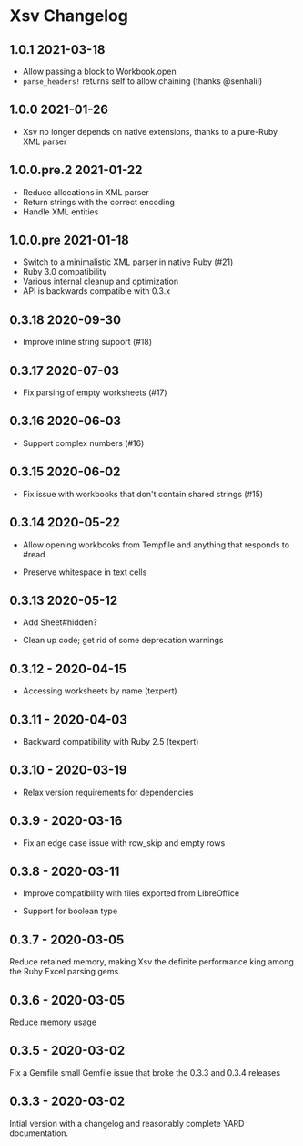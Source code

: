 # Xsv Changelog

## 1.0.1 2021-03-18

- Allow passing a block to Workbook.open
- `parse_headers!` returns self to allow chaining (thanks @senhalil)

## 1.0.0 2021-01-26

- Xsv no longer depends on native extensions, thanks to a pure-Ruby XML parser

## 1.0.0.pre.2 2021-01-22

- Reduce allocations in XML parser
- Return strings with the correct encoding
- Handle XML entities

## 1.0.0.pre 2021-01-18

-  Switch to a minimalistic XML parser in native Ruby (#21)
-  Ruby 3.0 compatibility
-  Various internal cleanup and optimization
-  API is backwards compatible with 0.3.x

## 0.3.18 2020-09-30

-  Improve inline string support (#18)

## 0.3.17 2020-07-03

- Fix parsing of empty worksheets (#17)

## 0.3.16 2020-06-03

- Support complex numbers (#16)

## 0.3.15 2020-06-02

- Fix issue with workbooks that don't contain shared strings (#15)

## 0.3.14 2020-05-22

- Allow opening workbooks from Tempfile and anything that responds to #read

- Preserve whitespace in text cells

## 0.3.13 2020-05-12

- Add Sheet#hidden?

- Clean up code; get rid of some deprecation warnings

## 0.3.12 - 2020-04-15

- Accessing worksheets by name (texpert)

## 0.3.11 - 2020-04-03

- Backward compatibility with Ruby 2.5 (texpert)

## 0.3.10 - 2020-03-19

- Relax version requirements for dependencies

## 0.3.9 - 2020-03-16

- Fix an edge case issue with row_skip  and empty rows

## 0.3.8 - 2020-03-11

- Improve compatibility with files exported from LibreOffice

- Support for boolean type

## 0.3.7 - 2020-03-05

Reduce retained memory, making Xsv the definite performance king among the
Ruby Excel parsing gems.

## 0.3.6 - 2020-03-05

Reduce memory usage

## 0.3.5 - 2020-03-02

Fix a Gemfile small Gemfile issue that broke the 0.3.3 and 0.3.4 releases

## 0.3.3 - 2020-03-02

Intial version with a changelog and reasonably complete YARD documentation.
